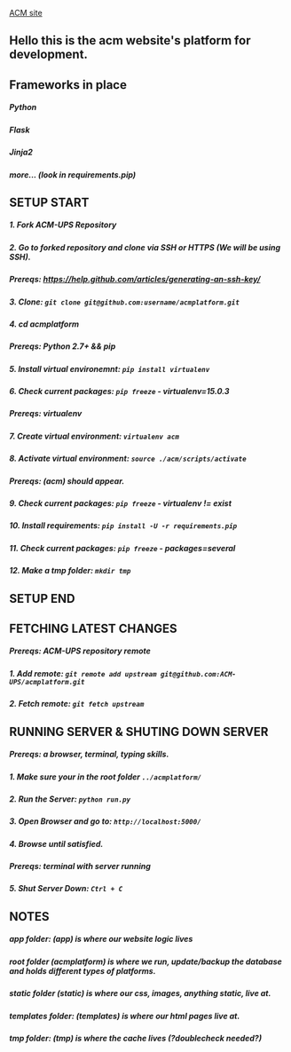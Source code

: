 [ACM site](http://acm.pugetsound.edu)

## Hello this is the acm website's platform for development.

## Frameworks in place
##### Python
##### Flask
##### Jinja2
##### more... (look in requirements.pip)

## SETUP START
##### 1. Fork ACM-UPS Repository
##### 2. Go to forked repository and clone via SSH or HTTPS (We will be using SSH).

##### Prereqs: https://help.github.com/articles/generating-an-ssh-key/
##### 3. Clone: `git clone git@github.com:username/acmplatform.git`
##### 4. cd acmplatform

##### Prereqs: Python 2.7+ && pip
##### 5. Install virtual environemnt: `pip install virtualenv`
##### 6. Check current packages: `pip freeze` - virtualenv=15.0.3

##### Prereqs: virtualenv
##### 7. Create virtual environment: `virtualenv acm`
##### 8. Activate virtual environment: `source ./acm/scripts/activate`

##### Prereqs: (acm) should appear.
##### 9. Check current packages: `pip freeze` - virtualenv != exist
##### 10. Install requirements: `pip install -U -r requirements.pip`
##### 11. Check current packages: `pip freeze` - packages=several
##### 12. Make a tmp folder: `mkdir tmp`
## SETUP END

## FETCHING LATEST CHANGES
##### Prereqs: ACM-UPS repository remote
##### 1. Add remote: `git remote add upstream git@github.com:ACM-UPS/acmplatform.git`
##### 2. Fetch remote: `git fetch upstream`

## RUNNING SERVER & SHUTING DOWN SERVER
##### Prereqs: a browser, terminal, typing skills.
##### 1. Make sure your in the root folder `../acmplatform/`
##### 2. Run the Server: `python run.py`
##### 3. Open Browser and go to: `http://localhost:5000/`
##### 4. Browse until satisfied.

##### Prereqs: terminal with server running
##### 5. Shut Server Down: `Ctrl + C`

## NOTES
##### app folder: (app) is where our website logic lives
##### root folder (acmplatform) is where we run, update/backup the database and holds different types of platforms.
##### static folder (static) is where our css, images, anything static, live at.
##### templates folder: (templates) is where our html pages live at.
##### tmp folder: (tmp) is where the cache lives (?doublecheck needed?)
